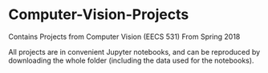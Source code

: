 # Computer-Vision-Projects
 Contains Projects from Computer Vision (EECS 531) From Spring 2018

All projects are in convenient Jupyter notebooks, and can be reproduced by downloading the whole folder (including the data used for the notebooks).
